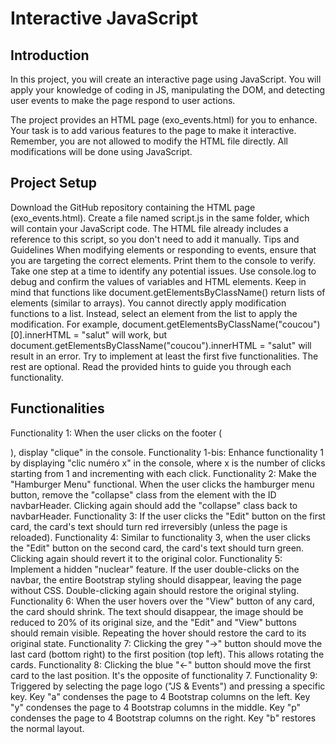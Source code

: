# Interactive JavaScript

## Introduction

In this project, you will create an interactive page using JavaScript. You will apply your knowledge of coding in JS, manipulating the DOM, and detecting user events to make the page respond to user actions.

The project provides an HTML page (exo_events.html) for you to enhance. Your task is to add various features to the page to make it interactive. Remember, you are not allowed to modify the HTML file directly. All modifications will be done using JavaScript.

## Project Setup
Download the GitHub repository containing the HTML page (exo_events.html).
Create a file named script.js in the same folder, which will contain your JavaScript code. The HTML file already includes a reference to this script, so you don't need to add it manually.
Tips and Guidelines
When modifying elements or responding to events, ensure that you are targeting the correct elements. Print them to the console to verify. Take one step at a time to identify any potential issues.
Use console.log to debug and confirm the values of variables and HTML elements.
Keep in mind that functions like document.getElementsByClassName() return lists of elements (similar to arrays). You cannot directly apply modification functions to a list. Instead, select an element from the list to apply the modification. For example, document.getElementsByClassName("coucou")[0].innerHTML = "salut" will work, but document.getElementsByClassName("coucou").innerHTML = "salut" will result in an error.
Try to implement at least the first five functionalities. The rest are optional.
Read the provided hints to guide you through each functionality.

## Functionalities
Functionality 1: When the user clicks on the footer (<footer>), display "clique" in the console.
Functionality 1-bis: Enhance functionality 1 by displaying "clic numéro x" in the console, where x is the number of clicks starting from 1 and incrementing with each click.
Functionality 2: Make the "Hamburger Menu" functional. When the user clicks the hamburger menu button, remove the "collapse" class from the element with the ID navbarHeader. Clicking again should add the "collapse" class back to navbarHeader.
Functionality 3: If the user clicks the "Edit" button on the first card, the card's text should turn red irreversibly (unless the page is reloaded).
Functionality 4: Similar to functionality 3, when the user clicks the "Edit" button on the second card, the card's text should turn green. Clicking again should revert it to the original color.
Functionality 5: Implement a hidden "nuclear" feature. If the user double-clicks on the navbar, the entire Bootstrap styling should disappear, leaving the page without CSS. Double-clicking again should restore the original styling.
Functionality 6: When the user hovers over the "View" button of any card, the card should shrink. The text should disappear, the image should be reduced to 20% of its original size, and the "Edit" and "View" buttons should remain visible. Repeating the hover should restore the card to its original state.
Functionality 7: Clicking the grey "->" button should move the last card (bottom right) to the first position (top left). This allows rotating the cards.
Functionality 8: Clicking the blue "<-" button should move the first card to the last position. It's the opposite of functionality 7.
Functionality 9: Triggered by selecting the page logo ("JS & Events") and pressing a specific key.
Key "a" condenses the page to 4 Bootstrap columns on the left.
Key "y" condenses the page to 4 Bootstrap columns in the middle.
Key "p" condenses the page to 4 Bootstrap columns on the right.
Key "b" restores the normal layout.
